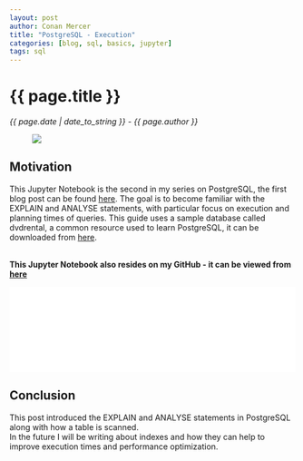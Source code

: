 ```yaml
---
layout: post
author: Conan Mercer
title: "PostgreSQL - Execution"
categories: [blog, sql, basics, jupyter]
tags: sql
---
```


<script src="https://polyfill.io/v3/polyfill.min.js?features=es6"></script>
<script id="MathJax-script" async
          src="https://cdn.jsdelivr.net/npm/mathjax@3/es5/tex-mml-chtml.js">
</script>
<script>
  function resizeIframe(obj) {
    obj.style.height = obj.contentWindow.document.documentElement.scrollHeight + 'px';
  }
</script>

<div class="post-paragraph">
  <h1>{{ page.title }}</h1>
  <p><i>{{ page.date | date_to_string }} - {{ page.author }}</i></p>

  <figure>
  <img src="{{site.baseurl}}/assets/minified/images/stock/execution.jpg">
  </figure>

<h2>Motivation</h2>

This Jupyter Notebook is the second in my series on PostgreSQL, the first blog post can be found <a href="{{ site.baseurl }}{% link _posts/2021-05-25-sqlselect.md%}">here</a>. The goal is to become familiar with the EXPLAIN and ANALYSE statements, with particular focus on execution and planning times of queries. This guide uses a sample database called dvdrental, a common resource used to learn PostgreSQL, it can be downloaded from <a href="https://www.postgresqltutorial.com/postgresql-sample-database/" target="_blank">here</a>.
<br>
<br>

<b>This Jupyter Notebook also resides on my GitHub - it can be viewed from <a href="https://github.com/ConanMercer/PostgreSQL/blob/master/postgresSQL_Execution.ipynb" target="_blank">here</a></b>

<div class="post-paragraph">

<iframe src="{{site.baseurl}}/assets/html/postgresSQL_Execution.html" width="100%" scrolling="no" frameBorder="0" onload="resizeIframe(this)"></iframe>

</div>

<h2>Conclusion</h2>

<p>
This post introduced the EXPLAIN and ANALYSE statements in PostgreSQL along with how a table is scanned.
<br>
In the future I will be writing about indexes and how they can help to improve execution times and performance optimization.
<p>
